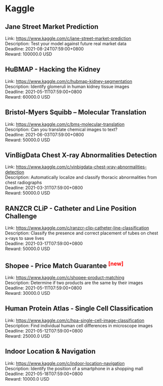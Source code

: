 # Kaggle



## Jane Street Market Prediction

Link: https://www.kaggle.com/c/jane-street-market-prediction  
Description: Test your model against future real market data  
Deadline: 2021-08-24T07:59:00+0800  
Reward: 100000.0 USD  


## HuBMAP - Hacking the Kidney

Link: https://www.kaggle.com/c/hubmap-kidney-segmentation  
Description: Identify glomeruli in human kidney tissue images  
Deadline: 2021-05-11T07:59:00+0800  
Reward: 60000.0 USD  


## Bristol-Myers Squibb – Molecular Translation

Link: https://www.kaggle.com/c/bms-molecular-translation  
Description: Can you translate chemical images to text?  
Deadline: 2021-06-03T07:59:00+0800  
Reward: 50000.0 USD  


## VinBigData Chest X-ray Abnormalities Detection

Link: https://www.kaggle.com/c/vinbigdata-chest-xray-abnormalities-detection  
Description: Automatically localize and classify thoracic abnormalities from chest radiographs  
Deadline: 2021-03-31T07:59:00+0800  
Reward: 50000.0 USD  


## RANZCR CLiP - Catheter and Line Position Challenge

Link: https://www.kaggle.com/c/ranzcr-clip-catheter-line-classification  
Description: Classify the presence and correct placement of tubes on chest x-rays to save lives  
Deadline: 2021-03-17T07:59:00+0800  
Reward: 50000.0 USD  


## Shopee - Price Match Guarantee <sup style="color:red">[new]<sup>  

Link: https://www.kaggle.com/c/shopee-product-matching  
Description: Determine if two products are the same by their images  
Deadline: 2021-05-11T07:59:00+0800  
Reward: 30000.0 USD  


## Human Protein Atlas - Single Cell Classification

Link: https://www.kaggle.com/c/hpa-single-cell-image-classification  
Description: Find individual human cell differences in microscope images  
Deadline: 2021-05-12T07:59:00+0800  
Reward: 25000.0 USD  


## Indoor Location & Navigation

Link: https://www.kaggle.com/c/indoor-location-navigation  
Description: Identify the position of a smartphone in a shopping mall  
Deadline: 2021-05-18T07:59:00+0800  
Reward: 10000.0 USD  

